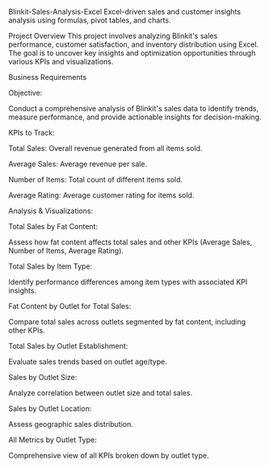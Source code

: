 Blinkit-Sales-Analysis-Excel 
Excel-driven sales and customer insights analysis using formulas, pivot tables, and charts.

Project Overview
This project involves analyzing Blinkit's sales performance, customer satisfaction, and inventory distribution using Excel. The goal is to uncover key insights and optimization opportunities through various KPIs and visualizations.

Business Requirements

Objective:

Conduct a comprehensive analysis of Blinkit's sales data to identify trends, measure performance, and provide actionable insights for decision-making.

KPIs to Track:

Total Sales: Overall revenue generated from all items sold.

Average Sales: Average revenue per sale.

Number of Items: Total count of different items sold.

Average Rating: Average customer rating for items sold.

Analysis & Visualizations:

Total Sales by Fat Content:

Assess how fat content affects total sales and other KPIs (Average Sales, Number of Items, Average Rating).

Total Sales by Item Type:

Identify performance differences among item types with associated KPI insights.

Fat Content by Outlet for Total Sales:

Compare total sales across outlets segmented by fat content, including other KPIs.

Total Sales by Outlet Establishment:

Evaluate sales trends based on outlet age/type.

Sales by Outlet Size:

Analyze correlation between outlet size and total sales.

Sales by Outlet Location:

Assess geographic sales distribution.

All Metrics by Outlet Type:

Comprehensive view of all KPIs broken down by outlet type.
